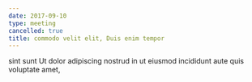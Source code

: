 ```yaml
---
date: 2017-09-10
type: meeting
cancelled: true
title: commodo velit elit, Duis enim tempor
---
```

sint sunt Ut dolor adipiscing nostrud in ut eiusmod incididunt aute quis voluptate amet,